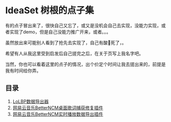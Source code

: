 # IdeaSet 树根的点子集

有的点子冒出来了，很快自己又忘了，或又是没机会自己去实现，没能力实现，或者实现了demo，但是自己没能力推广开来，或者。。。

虽然放出来可能别人看到了抢先去实现了，自己有酸🍋死了，。

希望有人从我这里受到启发后自己搓完之后，在关于页写上我名字吧。

当然，你也可以看着这里的点子的情况，出个价定个时间让我去搓出来的，前提是我有时间给你弄。

## 目录
1. [LoLBP数据导出器](ideas/LoLBP数据导出器.md)
2. [网易云音乐BetterNCM桌面歌词捕获修复插件](ideas/网易云音乐BetterNCM桌面歌词捕获修复插件.md)
2. [网易云音乐BetterNCM实时播放数据导出插件](ideas/网易云音乐BetterNCM实时播放数据导出插件.md)
